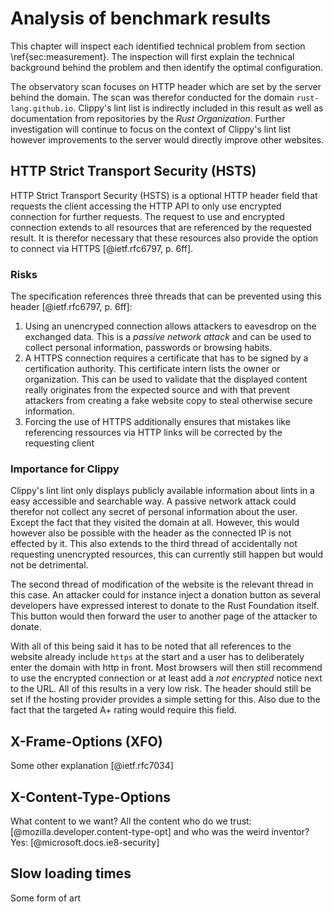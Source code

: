 # Analysis of benchmark results
This chapter will inspect each identified technical problem from section \ref{sec:measurement}. The inspection will first explain the technical background behind the problem and then identify the optimal configuration.

The observatory scan focuses on HTTP header which are set by the server behind the domain. The scan was therefor conducted for the domain `rust-lang.github.io`. Clippy's lint list is indirectly included in this result as well as documentation from repositories by the _Rust Organization_. Further investigation will continue to focus on the context of Clippy's lint list however improvements to the server would directly improve other websites.

## HTTP Strict Transport Security (HSTS)
HTTP Strict Transport Security (HSTS) is a optional HTTP header field that requests the client accessing the HTTP API to only use encrypted connection for further requests. The request to use and encrypted connection extends to all resources that are referenced by the requested result. It is therefor necessary that these resources also provide the option to connect via HTTPS [@ietf.rfc6797, p. 6ff].

### Risks
The specification references three threads that can be prevented using this header [@ietf.rfc6797, p. 6ff]:

1. Using an unencryped connection allows attackers to eavesdrop on the exchanged data. This is a _passive network attack_ and can be used to collect personal information, passwords or browsing habits.
2. A HTTPS connection requires a certificate that has to be signed by a certification authority. This certificate intern lists the owner or organization. This can be used to validate that the displayed content really originates from the expected source and with that prevent attackers from creating a fake website copy to steal otherwise secure information.
3. Forcing the use of HTTPS additionally ensures that mistakes like referencing ressources via HTTP links will be corrected by the requesting client

### Importance for Clippy
Clippy's lint lint only displays publicly available information about lints in a easy accessible and searchable way. A passive network attack could therefor not collect any secret of personal information about the user. Except the fact that they visited the domain at all. However, this would however also be possible with the header as the connected IP is not effected by it. This also extends to the third thread of accidentally not requesting unencrypted resources, this can currently still happen but would not be detrimental.

The second thread of modification of the website is the relevant thread in this case. An attacker could for instance inject a donation button as several developers have expressed interest to donate to the Rust Foundation itself. This button would then forward the user to another page of the attacker to donate.

With all of this being said it has to be noted that all references to the website already include `https` at the start and a user has to deliberately enter the domain with http in front. Most browsers will then still recommend to use the encrypted connection or at least add a _not encrypted_ notice next to the URL. All of this results in a very low risk. The header should still be set if the hosting provider provides a simple setting for this. Also due to the fact that the targeted A+ rating would require this field.

<!-- TODO xFrednet 2021-04-27: Define which value the header should be set to -->

## X-Frame-Options (XFO)
Some other explanation [@ietf.rfc7034]

## X-Content-Type-Options
What content to we want? All the content who do we trust: [@mozilla.developer.content-type-opt] and who was the weird inventor? Yes: [@microsoft.docs.ie8-security]

## Slow loading times

Some form of art
<!--
## Technical background

Give hosting background IE the website is deployed using GH Pages etc...

## Technical problems
* Explaining the grade C from _Mozilla Observatory_
* This should definitely include scientific sources to make this a valid paper
    * The examiner noted that the paper outline seems interesting but that I need to take care to include scientific sources
* Explanation why the listed security risks are security risks

## Slow loading times (Browser debug tools)
Mention works for:
* rustfmt's website shows that fast loading times are possible -> analysis

## Running benchmarks

Hello

-->
